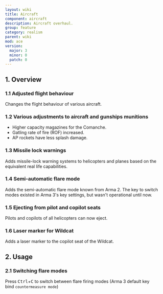 ```yaml
---
layout: wiki
title: Aircraft
component: aircraft
description: Aircraft overhaul.
group: feature
category: realism
parent: wiki
mod: ace
version:
  major: 3
  minor: 0
  patch: 0
---
```


## 1. Overview

### 1.1 Adjusted flight behaviour
Changes the flight behaviour of various aircraft.

### 1.2 Various adjustments to aircraft and gunships munitions
- Higher capacity magazines for the Comanche.
- Gatling rate of fire (ROF) increased.
- AP rockets have less splash damage.

### 1.3 Missile lock warnings
Adds missile-lock warning systems to helicopters and planes based on the equivalent real life capabilities.

### 1.4 Semi-automatic flare mode
Adds the semi-automatic flare mode known from Arma 2. The key to switch modes existed in Arma 3's key settings, but wasn't operational until now.

### 1.5 Ejecting from pilot and copilot seats
Pilots and copilots of all helicopters can now eject.

### 1.6 Laser marker for Wildcat
Adds a laser marker to the copilot seat of the Wildcat.

## 2. Usage

### 2.1 Switching flare modes
Press <kbd>Ctrl</kbd>+<kbd>C</kbd> to switch between flare firing modes (Arma 3 default key bind `countermeasure mode`)
